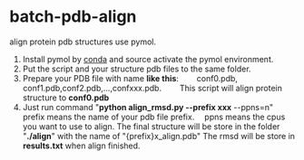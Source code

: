# batch-pdb-align
align protein pdb structures use pymol.
1. Install pymol by [conda](https://pymol.org/conda/) and source activate the pymol environment.
2. Put the script and your structure pdb files to the same folder.
3. Prepare your PDB file with name **like this**:
&ensp;&ensp;&ensp;&ensp;conf0.pdb, conf1.pdb,conf2.pdb,...,confxxx.pdb.
&ensp;&ensp;&ensp;&ensp;This script will align protein structure to **conf0.pdb**
5. Just run command "**python align_rmsd.py --prefix xxx** --ppns=n"
&ensp;&ensp;prefix means the name of your pdb file prefix.
&ensp;&ensp;ppns means the cpus you want to use to align.
The final structure will be store in the folder "**./align**" with the name of "{prefix}x_align.pdb"
The rmsd will be store in **results.txt** when align finished.
